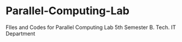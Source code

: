 # Parallel-Computing-Lab
FIles and Codes for Parallel Computing Lab 5th Semester B. Tech. IT Department
